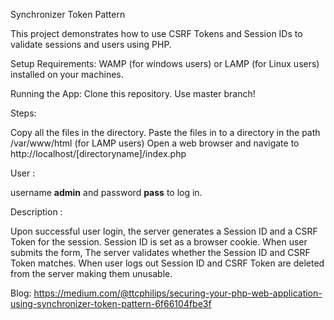Synchronizer Token Pattern

This project demonstrates how to use CSRF Tokens and Session IDs to validate sessions and users using PHP.

Setup Requirements: WAMP (for windows users) or LAMP (for Linux users) installed on your machines.

Running the App: Clone this repository. Use master branch!

Steps:

Copy all the files in the directory. Paste the files in to a directory in the path /var/www/html (for LAMP users) Open a web browser and navigate to http://localhost/[directoryname]/index.php

User :

username **admin** and password **pass** to log in.

Description :

Upon successful user login, the server generates a Session ID and a CSRF Token for the session. Session ID is set as a browser cookie. When user submits the form, The server validates whether the Session ID and CSRF Token matches. When user logs out Session ID and CSRF Token are deleted from the server making them unusable.


Blog: https://medium.com/@ttcphilips/securing-your-php-web-application-using-synchronizer-token-pattern-6f66104fbe3f
